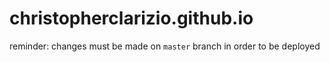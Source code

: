 # christopherclarizio.github.io

reminder: changes must be made on `master` branch in order to be deployed
